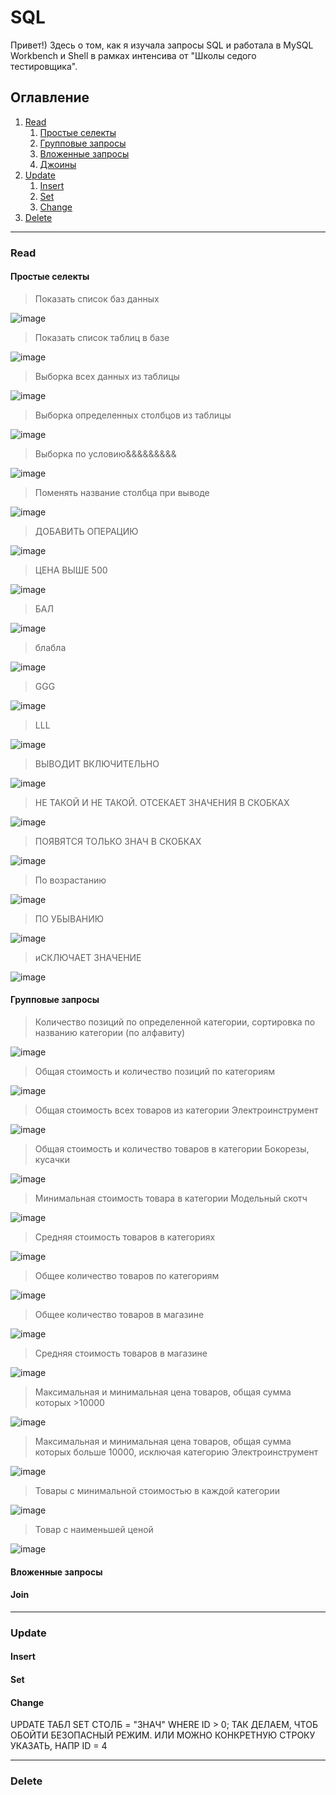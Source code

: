 # SQL
Привет!) Здесь о том, как я изучала запросы SQL и работала в MySQL Workbench и Shell в рамках интенсива от "Школы седого тестировщика".

## Оглавление
1. [Read](#create)
    1. [Простые селекты](#простые-селекты)
    2. [Групповые запросы](#групповые-запросы)
    3. [Вложенные запросы](#вложенные-запросы)
    4. [Джоины](#Join)
2. [Update](#update)
    1. [Insert](#insert)
    2. [Set](#set)
    3. [Change](#change)
4. [Delete](#delete)

_____

### Read
#### Простые селекты
>Показать список баз данных

![image](https://github.com/HappyToster/SQL/assets/97261554/350da904-e02c-475d-9c81-3c0da632fe93)

>Показать список таблиц в базе

![image](https://github.com/HappyToster/SQL/assets/97261554/7eb24c5a-d74f-4870-ac65-95ce79dfc945)

>Выборка всех данных из таблицы

![image](https://github.com/HappyToster/SQL/assets/97261554/bb8e0513-88d1-4f98-816b-e2d5ffeaca30)

>Выборка определенных столбцов из таблицы

![image](https://github.com/HappyToster/SQL/assets/97261554/c78a962a-43f3-4cae-9f23-4cc90f73dc98)

>Выборка  по условию&&&&&&&&&

![image](https://github.com/HappyToster/SQL/assets/97261554/4136d2ca-aa09-4914-b429-7fbca3bbfd3f)

>Поменять название столбца при выводе

![image](https://github.com/HappyToster/SQL/assets/97261554/3057a83b-df78-428b-97cf-13edd3b377f3)

>ДОБАВИТЬ ОПЕРАЦИЮ

![image](https://github.com/HappyToster/SQL/assets/97261554/679a729e-7d31-4470-9a29-e176777cdc74)

>ЦЕНА ВЫШЕ 500

![image](https://github.com/HappyToster/SQL/assets/97261554/536188fd-e487-40ca-9333-dc9d22d18ed9)

>БАЛ

![image](https://github.com/HappyToster/SQL/assets/97261554/1d5d1494-c299-4cf4-b4ce-86e9163d6bfb)

>блабла

![image](https://github.com/HappyToster/SQL/assets/97261554/0711a9bc-0edf-4d9e-9219-c2174c8c3d1d)

>GGG

![image](https://github.com/HappyToster/SQL/assets/97261554/5010710a-9f91-441d-ba7e-3f0aec565a31)

>LLL

![image](https://github.com/HappyToster/SQL/assets/97261554/01ea2703-fab2-4ae8-af16-f2068b5b7c4c)

>ВЫВОДИТ ВКЛЮЧИТЕЛЬНО

![image](https://github.com/HappyToster/SQL/assets/97261554/a763736c-02db-4d06-9052-4311e1ff7223)
										
>НЕ ТАКОЙ И НЕ ТАКОЙ. ОТСЕКАЕТ ЗНАЧЕНИЯ В СКОБКАХ

![image](https://github.com/HappyToster/SQL/assets/97261554/7b52e790-fcc1-4233-828d-088c06014db3)
							
>ПОЯВЯТСЯ ТОЛЬКО ЗНАЧ В СКОБКАХ

![image](https://github.com/HappyToster/SQL/assets/97261554/e403382c-dae1-4ae9-a92e-e7f8d5ce07f4)

>По возрастанию

![image](https://github.com/HappyToster/SQL/assets/97261554/8ef487eb-549c-4d7f-928c-0f50c78ed66e)

>ПО УБЫВАНИЮ

![image](https://github.com/HappyToster/SQL/assets/97261554/07da9260-a944-41a4-93a0-b38b05b8e473)

>иСКЛЮЧАЕТ ЗНАЧЕНИЕ

![image](https://github.com/HappyToster/SQL/assets/97261554/9e0bbc7b-247f-4681-8931-b9b7241361ab)

#### Групповые запросы
>Количество позиций по определенной категории, сортировка по названию категории (по алфавиту)

![image](https://github.com/HappyToster/SQL/assets/97261554/cb90afc4-38e4-4410-be39-8cb89c376e89)

>Общая стоимость и количество позиций по категориям

![image](https://github.com/HappyToster/SQL/assets/97261554/9b828ec2-fbf9-436a-a3a6-9c31439315c2)

>Общая стоимость всех товаров из категории Электроинструмент

![image](https://github.com/HappyToster/SQL/assets/97261554/69c8f926-201c-406f-98d8-d50d8f4cb88f)

>Общая стоимость и количество товаров в категории Бокорезы, кусачки

![image](https://github.com/HappyToster/SQL/assets/97261554/b9530650-9ffa-43e7-8b33-754aea90c7dd)

>Минимальная стоимость товара в категории Модельный скотч

![image](https://github.com/HappyToster/SQL/assets/97261554/44f83f7e-7b97-470f-8f67-c22414de9f04)

>Средняя стоимость товаров в категориях

![image](https://github.com/HappyToster/SQL/assets/97261554/bd114957-df0b-4791-8c85-8a3826353271)

>Общее количество товаров по категориям

![image](https://github.com/HappyToster/SQL/assets/97261554/a5c5c508-b412-488d-8595-daa1c0d2843d)

>Общее количество товаров в магазине

![image](https://github.com/HappyToster/SQL/assets/97261554/7cb53c4b-fe11-4137-a887-4d82b5bfbf95)

>Средняя стоимость товаров в магазине

![image](https://github.com/HappyToster/SQL/assets/97261554/2e616ac3-9acf-4ee6-9a78-30d4afdbfb4b)

>Максимальная и минимальная цена товаров, общая сумма которых >10000

![image](https://github.com/HappyToster/SQL/assets/97261554/e5ff54b2-f0bb-4b0f-88ea-314609615b57)

>Максимальная и минимальная цена товаров, общая сумма которых больше 10000, исключая категорию Электроинструмент

![image](https://github.com/HappyToster/SQL/assets/97261554/c64b0f44-e9a0-41ee-8dac-69cd6b9b6aff)

>Товары с минимальной стоимостью в каждой категории

![image](https://github.com/HappyToster/SQL/assets/97261554/cf9983da-22a8-438b-a4bd-aade7e47a3ea)

>Товар с наименьшей ценой

![image](https://github.com/HappyToster/SQL/assets/97261554/95514843-55d3-4439-80f1-62cb370929c7)

#### Вложенные запросы

#### Join
	
_____

### Update
#### Insert

#### Set

#### Change
UPDATE ТАБЛ SET СТОЛБ = "ЗНАЧ" WHERE ID > 0; ТАК ДЕЛАЕМ, ЧТОБ ОБОЙТИ БЕЗОПАСНЫЙ РЕЖИМ. ИЛИ МОЖНО КОНКРЕТНУЮ СТРОКУ УКАЗАТЬ, НАПР ID = 4	

_____

### Delete
